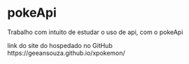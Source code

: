 # pokeApi
<p>Trabalho com intuito de estudar o uso de api, com o pokeApi</p>
link do site do hospedado no GitHub
https://geeansouza.github.io/xpokemon/

